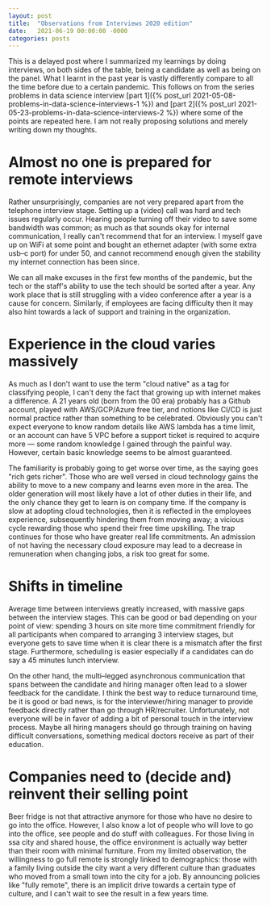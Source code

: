 ```yaml
---
layout: post
title:  "Observations from Interviews 2020 edition"
date:   2021-06-19 00:00:00 -0000
categories: posts
---
```


This is a delayed post where I summarized my learnings by doing interviews, on both sides of the table, being
a candidate as well as being on the panel.  What I learnt in the past year is vastly differently compare
to all the time before due to a certain pandemic. This follows on from the series problems in data science interview
[part 1]({% post_url 2021-05-08-problems-in-data-science-interviews-1 %}) and
[part 2]({% post_url 2021-05-23-problems-in-data-science-interviews-2 %}) where some
of the points are repeated here.  I am not really proposing solutions and merely writing down my thoughts.

# Almost no one is prepared for remote interviews

Rather unsurprisingly, companies are not very prepared apart from the telephone interview stage.  Setting up
a (video) call was hard and tech issues regularly occur.  Hearing people turning off their video to save
some bandwidth was common; as much as that sounds okay for internal communication, I really can't recommend
that for an interview.  I myself gave up on WiFi at some point and bought an ethernet adapter
(with some extra usb&ndash;c port) for under 50, and
cannot recommend enough given the stability my internet connection has been since.

We can all make excuses in the first few months of the pandemic, but the tech or the staff's ability to
use the tech should be sorted after a year.  Any work place that is still struggling with a video conference
after a year is a cause for concern.  Similarly, if employees are facing difficulty then it may also hint
towards a lack of support and training in the organization.

# Experience in the cloud varies massively

As much as I don't want to use the term "cloud native" as a tag for classifying people, I can't deny the fact that
growing up with internet makes a difference. A 21 years old (born from the 00 era)
probably has a Github account, played with AWS/GCP/Azure free tier, and notions like CI/CD is just normal practice
rather than something to be celebrated. Obviously you can't expect everyone to know random details like
AWS lambda has a time limit, or an account can have 5 VPC before a support ticket is required to acquire more &mdash;
some random knowledge I gained through the painful way.  However, certain basic knowledge seems
to be almost guaranteed.

The familiarity is probably going to get worse over time, as the saying goes "rich gets richer".  Those who are
well versed in cloud technology gains the ability to move to a new company and learns even more in the area.
The older generation will most likely have a lot of other duties in their life, and the only chance
they get to learn is on company time.  If the company is slow at adopting cloud technologies, then it is
reflected in the employees experience, subsequently hindering them from moving away; a vicious cycle rewarding
those who spend their free time upskilling.  The trap continues for those who have greater real life commitments.
An admission of not having the necessary cloud exposure may lead to a decrease in remuneration when changing jobs,
a risk too great for some.

# Shifts in timeline

Average time between interviews greatly increased, with massive gaps between the interview stages.
This can be good or bad depending on your point of view: spending 3 hours on site more time commitment friendly
for all participants when compared to arranging 3 interview stages, but everyone gets to save time when
it is clear there is a mismatch after the first stage.  Furthermore, scheduling is easier especially if
a candidates can do say a 45 minutes lunch interview.

On the other hand, the multi&ndash;legged asynchronous communication that spans between the candidate and
hiring manager often lead to a slower feedback for the candidate.  I think the best way to reduce turnaround time,
be it is good or bad news, is for the interviewer/hiring manager to provide feedback directly rather
than go through HR/recruiter.  Unfortunately, not everyone will be in favor of adding a bit
of personal touch in the interview process.  Maybe all hiring managers should go through training on having
difficult conversations, something medical doctors receive as part of their education. 

# Companies need to (decide and) reinvent their selling point

Beer fridge is not that attractive anymore for those who have no desire to go into the office.  However,
I also know a lot of people who will love to go into the office, see people and do stuff with colleagues.
For those living in ssa city and shared house, the office environment is actually way better than their
room with minimal furniture.  From my limited observation, the willingness to go full remote is strongly
linked to demographics: those with a family living outside the city want a very different culture than
graduates who moved from a small town into the city for a job.  By announcing policies like "fully remote",
there is an implicit drive towards a certain type of culture, and I can't wait to see the result in
a few years time.
